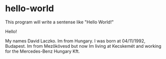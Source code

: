 # hello-world
This program will write a sentense like "Hello World!"

Hello!

My names David Laczko.
Im from Hungary.
I was born at 04/11/1992, Budapest.
Im from Mezőkövesd but now Im living at Kecskemét and working for the Mercedes-Benz Hungary Kft.
